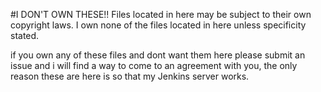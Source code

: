 #I DON'T OWN THESE!!
Files located in here may be subject to their own copyright laws. 
I own none of the files located in here unless specificity stated.


if you own any of these files and dont want them here please submit an issue and i will find a way to come to an agreement with you, the only reason these are here is so that my Jenkins server works.
